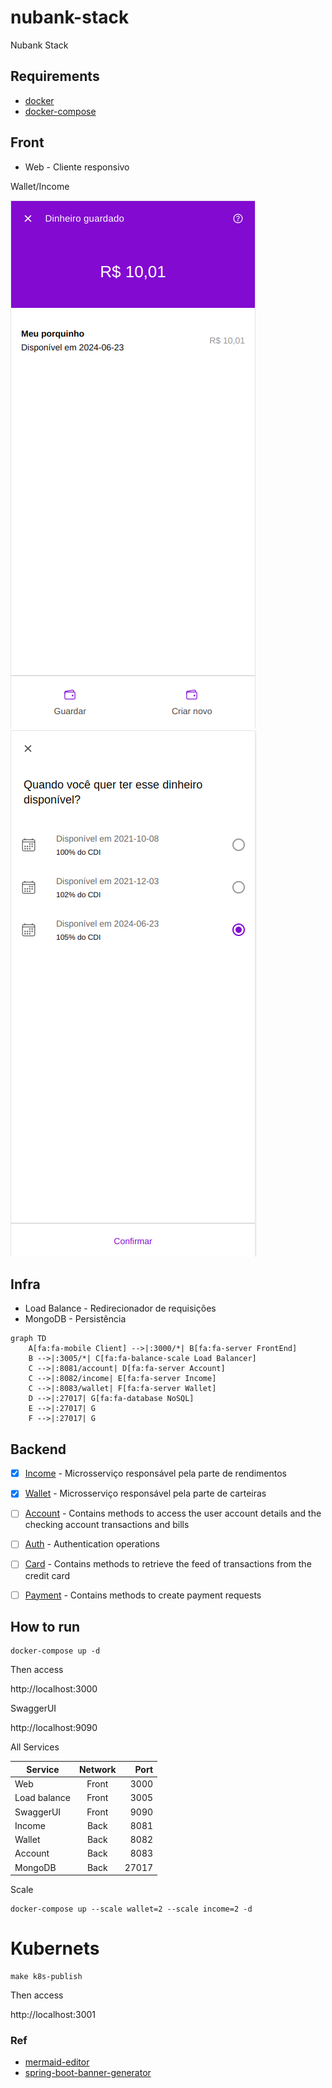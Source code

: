 # nubank-stack

Nubank Stack

## Requirements

* [docker](https://docs.docker.com/get-docker)
* [docker-compose](https://docs.docker.com/compose/install)

## Front
* Web - Cliente responsivo 

Wallet/Income

![](doc/wallet.png)
![](doc/income-cdi.png)


## Infra
* Load Balance - Redirecionador de requisições 
* MongoDB      - Persistência

```mermaid
graph TD
    A[fa:fa-mobile Client] -->|:3000/*| B[fa:fa-server FrontEnd]
    B -->|:3005/*| C[fa:fa-balance-scale Load Balancer]
    C -->|:8081/account| D[fa:fa-server Account]
    C -->|:8082/income| E[fa:fa-server Income]
    C -->|:8083/wallet| F[fa:fa-server Wallet]
    D -->|:27017| G[fa:fa-database NoSQL]
    E -->|:27017| G
    F -->|:27017| G
```

## Backend
- [x] [Income](backend/income)  - Microsserviço responsável pela parte de rendimentos
- [x] [Wallet](backend/wallet)   - Microsserviço responsável pela parte de carteiras
- [ ] [Account](backend/account)  - Contains methods to access the user account details and the checking account transactions and bills
- [ ] [Auth](backend/auth)     - Authentication operations
- [ ] [Card](backend/card)     - Contains methods to retrieve the feed of transactions from the credit card
- [ ] [Payment](backend/payment)  - Contains methods to create payment requests


## How to run

```
docker-compose up -d
```

Then access 

http://localhost:3000

SwaggerUI

http://localhost:9090

All Services 

| Service      | Network |  Port |
|--------------|:-------:|------:|
| Web          |  Front  |  3000 |
| Load balance |  Front  |  3005 |
| SwaggerUI    |  Front  |  9090 |
| Income       |  Back   |  8081 |
| Wallet       |  Back   |  8082 |
| Account      |  Back   |  8083 |
| MongoDB      |  Back   | 27017 |


Scale 

```
docker-compose up --scale wallet=2 --scale income=2 -d
```

# Kubernets

```
make k8s-publish
```
Then access 

http://localhost:3001

### Ref

* [mermaid-editor](https://mermaidjs.github.io/mermaid-live-editor)
* [spring-boot-banner-generator](https://springhow.com/spring-boot-banner-generator/)